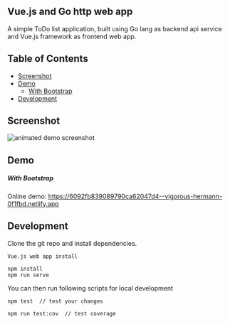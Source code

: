 ## Vue.js and Go http web app

A simple ToDo list application, built using Go lang as backend api service and Vue.js framework as frontend web app.

## Table of Contents

- [Screenshot](#screenshot)
- [Demo](#demo)
  - [With Bootstrap](#with-bootstrap)
- [Development](#development)

## Screenshot

![animated demo screenshot](https://user-images.githubusercontent.com/29547184/117204246-b8de4080-adf8-11eb-9abf-3542b7761b88.PNG)

## Demo

##### With Bootstrap

Online demo: https://6092fb839089790ca62047d4--vigorous-hermann-0f1fbd.netlify.app

## Development

Clone the git repo and install dependencies.

```
Vue.js web app install

npm install
npm run serve
```

You can then run following scripts for local development

```
npm test  // test your changes

npm run test:cov  // test coverage
```